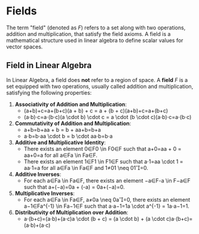 # Fields
The term "field" (denoted as $F$) refers to a set along with two operations, addition and multiplication, that satisfy the field axioms. 
	A field is a mathematical structure used in linear algebra to define scalar values for vector spaces.
	
## Field in Linear Algebra
In Linear Algebra, a field does **not** refer to a region of space.
A **field** $F$ is a set equipped with two operations, usually called addition and multiplication, satisfying the following properties:

1. **Associativity of Addition and Multiplication**:
    - (a+b)+c=a+(b+c)(a + b) + c = a + (b + c)(a+b)+c=a+(b+c)
    - (a⋅b)⋅c=a⋅(b⋅c)(a \cdot b) \cdot c = a \cdot (b \cdot c)(a⋅b)⋅c=a⋅(b⋅c)
2. **Commutativity of Addition and Multiplication**:
    - a+b=b+aa + b = b + aa+b=b+a
    - a⋅b=b⋅aa \cdot b = b \cdot aa⋅b=b⋅a
3. **Additive and Multiplicative Identity**:
    - There exists an element 0∈F0 \in F0∈F such that a+0=aa + 0 = aa+0=a for all a∈Fa \in Fa∈F.
    - There exists an element 1∈F1 \in F1∈F such that a⋅1=aa \cdot 1 = aa⋅1=a for all a∈Fa \in Fa∈F and 1≠01 \neq 01=0.
4. **Additive Inverses**:
    - For each a∈Fa \in Fa∈F, there exists an element −a∈F-a \in F−a∈F such that a+(−a)=0a + (-a) = 0a+(−a)=0.
5. **Multiplicative Inverses**:
    - For each a∈Fa \in Fa∈F, a≠0a \neq 0a=0, there exists an element a−1∈Fa^{-1} \in Fa−1∈F such that a⋅a−1=1a \cdot a^{-1} = 1a⋅a−1=1.
6. **Distributivity of Multiplication over Addition**:
    - a⋅(b+c)=(a⋅b)+(a⋅c)a \cdot (b + c) = (a \cdot b) + (a \cdot c)a⋅(b+c)=(a⋅b)+(a⋅c)